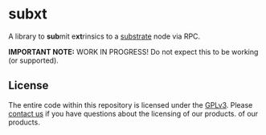 # subxt 

A library to **sub**mit e**xt**rinsics to a [substrate](https://github.com/paritytech/substrate) node via RPC.

**IMPORTANT NOTE:** WORK IN PROGRESS! Do not expect this to be working (or supported).

## License

The entire code within this repository is licensed under the [GPLv3](LICENSE). Please [contact us](https://www.parity.io/contact/) if you have questions about the licensing of our products.
 of our products.
